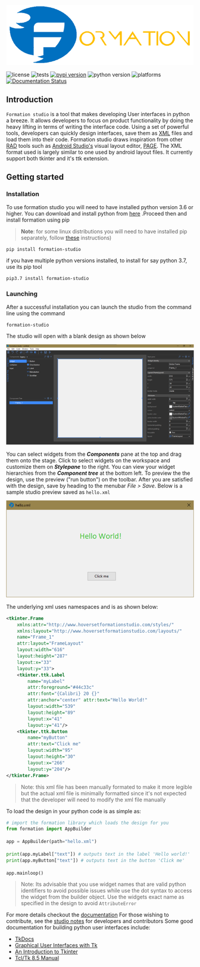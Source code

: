 ![Formation logo](docs/_static/logo.png)

![license](https://img.shields.io/github/license/ObaraEmmanuel/Formation)
![tests](https://github.com/ObaraEmmanuel/Formation/workflows/build/badge.svg)
[![pypi version](https://img.shields.io/pypi/v/formation-studio.svg)](https://pypi.org/project/formation-studio/)
![python version](https://img.shields.io/badge/python-3.6+-blue.svg)
![platforms](https://img.shields.io/badge/Platforms-Linux%20Windows-purple.svg)
[![Documentation Status](https://readthedocs.org/projects/formation-studio/badge/?version=latest)](https://formation-studio.readthedocs.io/en/latest/?badge=latest)

## Introduction

`Formation studio` is a tool that makes developing User interfaces in python a breeze. It allows developers 
to focus on product functionality by doing the heavy lifting in terms of writing the interface code.
Using a set of powerful tools, developers can quickly design interfaces, save them as 
[XML](https://en.wikipedia.org/wiki/XML) files
and load them into their code. Formation studio draws inspiration from other 
[RAD](https://en.wikipedia.org/wiki/Rapid_application_development) tools such as 
[Android Studio's](https://developer.android.com/studio) visual layout editor,
[PAGE](http://page.sourceforge.net). The XML format used is largely similar to one used by
android layout files. It currently support both tkinter and it's ttk extension.

## Getting started
### Installation
To use formation studio you will need to have installed python version 3.6 or higher. You can
download and install python from [here](https://www.python.org/downloads/)
.Proceed then and install formation using pip 
>**Note**: for some linux distributions you will need
to have installed pip separately, follow [these](http://www.techmint.com/install-pip-in-linux/amp/) instructions)

```bash
pip install formation-studio
```
if you have multiple python versions installed, to install for say python 3.7, use its pip tool
```bash
pip3.7 install formation-studio
```

### Launching
After a successful installation you can launch the studio from the command line using the command
```bash
formation-studio
```
The studio will open with a blank design as shown below

![Formation window](docs/_static/formation-window.png)

You can select widgets from the _**Components**_ pane at the top and drag them onto the stage. Click to
select widgets on the workspace and customize them on _**Stylepane**_ to the right. You can view
your widget hierarchies from the _**Component tree**_ at the bottom left. 
To preview the the design, use the preview ("run button") on the toolbar.
After you are satisfied with the design, save by heading to the menubar _File > Save_. 
Below is a sample studio preview saved as `hello.xml`

![Sample design](docs/_static/hello.png)

The underlying xml uses namespaces and is as shown below:
```xml
<tkinter.Frame 
    xmlns:attr="http://www.hoversetformationstudio.com/styles/" 
    xmlns:layout="http://www.hoversetformationstudio.com/layouts/" 
    name="Frame_1" 
    attr:layout="FrameLayout" 
    layout:width="616" 
    layout:height="287" 
    layout:x="33" 
    layout:y="33">
    <tkinter.ttk.Label 
        name="myLabel" 
        attr:foreground="#44c33c" 
        attr:font="{Calibri} 20 {}" 
        attr:anchor="center" attr:text="Hello World!" 
        layout:width="539" 
        layout:height="89" 
        layout:x="41" 
        layout:y="41"/>
    <tkinter.ttk.Button 
        name="myButton" 
        attr:text="Click me" 
        layout:width="95" 
        layout:height="30" 
        layout:x="266" 
        layout:y="204"/>
</tkinter.Frame>

```
>Note: this xml file has been manually formated to make it more legible but the actual xml file
>is minimally formatted since it's not expected that the developer will need to modify the xml
>file manually

To load the design in your python code is as simple as:

```python
# import the formation library which loads the design for you
from formation import AppBuilder

app = AppBuilder(path="hello.xml")

print(app.myLabel["text"]) # outputs text in the label 'Hello world!'
print(app.myButton["text"]) # outputs text in the button 'Click me'

app.mainloop()
```

>Note: Its advisable that you use widget names that are valid python identifiers to avoid 
>possible issues while use the dot syntax to access the widget from the builder object.
>Use the widgets exact name as specified in the design to avoid `AttributeError`

For more details checkout the [documentation](https://formation-studio.readthedocs.io/en/latest/)
For those wishing to contribute, see the [studio notes](https://formation-studio.readthedocs.io/en/latest/studio/architecture.html) for developers and contributors
Some good documentation for building python user interfaces
include:

- [TkDocs](http://www.tkdocs.com)
- [Graphical User Interfaces with Tk](http://docs.python.org/3.5/library/tk.html)
- [An Introduction to Tkinter](https://web.archive.org/web/20170518202115/http://effbot.org/tkinterbook/tkinter-index.htm)
- [Tcl/Tk 8.5 Manual](http://www.tcl.tk/man/tcl8.5/) 
